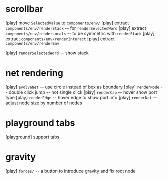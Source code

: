 # scrollbar

[play] move `SelectedValue` to `components/env/`
[play] extract `components/env/renderStack` -- for `renderSelectedWord`
[play] extract `components/env/renderLocals` -- to be symmetric with `renderStack`
[play] extract `components/env/renderInteract`
[play] extract `components/env/renderEnv`

[play] `renderSelectedWord` -- show stack

# net rendering

[play] `evolveNet` -- use circle instead of box as boundary
[play] `renderNode` -- double click jump -- not single click
[play] `renderCap` -- hover show port type
[play] `renderEdge` -- hover edge to show port info
[play] `renderNet` -- adjust node size by number of nodes

# playground tabs

[playground] support tabs

# gravity

[play] `forces/` -- a button to introduce gravity and fix root node
